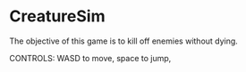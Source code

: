 # CreatureSim

The objective of this game is to kill off enemies without dying.

CONTROLS:
WASD to move, space to jump, 